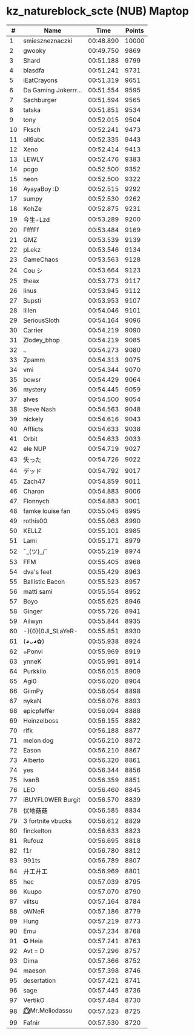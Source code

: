 # kz_natureblock_scte (NUB) Maptop

|  # | Name | Time | Points |
|-------------- | -------------- | -------------- | -------------- | 
| 1 | smieszneznaczki | 00:48.890 | 10000 | 
| 2 | gwooky | 00:49.750 | 9869 | 
| 3 | Shard | 00:51.188 | 9799 | 
| 4 | blasdfa | 00:51.241 | 9731 | 
| 5 | iEatCrayons | 00:51.319 | 9651 | 
| 6 | Da Gaming Jokerrr... | 00:51.554 | 9595 | 
| 7 | Sachburger | 00:51.594 | 9565 | 
| 8 | tatska | 00:51.851 | 9534 | 
| 9 | tony | 00:52.015 | 9504 | 
| 10 | Fksch | 00:52.241 | 9473 | 
| 11 | oll9abc | 00:52.335 | 9443 | 
| 12 | Xeno | 00:52.414 | 9413 | 
| 13 | LEWLY | 00:52.476 | 9383 | 
| 14 | pogo | 00:52.500 | 9352 | 
| 15 | neon | 00:52.500 | 9322 | 
| 16 | AyayaBoy :D | 00:52.515 | 9292 | 
| 17 | sumpy | 00:52.530 | 9262 | 
| 18 | KohZe | 00:52.875 | 9231 | 
| 19 | 今生-Lzd | 00:53.289 | 9200 | 
| 20 | FfffFf | 00:53.484 | 9169 | 
| 21 | GMZ | 00:53.539 | 9139 | 
| 22 | pLekz | 00:53.546 | 9134 | 
| 23 | GameChaos | 00:53.563 | 9128 | 
| 24 | Cou シ | 00:53.664 | 9123 | 
| 25 | theax | 00:53.773 | 9117 | 
| 26 | linus | 00:53.945 | 9112 | 
| 27 | Supsti | 00:53.953 | 9107 | 
| 28 | lillen | 00:54.046 | 9101 | 
| 29 | SeriousSloth | 00:54.164 | 9096 | 
| 30 | Carrier | 00:54.219 | 9090 | 
| 31 | Zlodey_bhop | 00:54.219 | 9085 | 
| 32 | .. | 00:54.273 | 9080 | 
| 33 | Zpamm | 00:54.313 | 9075 | 
| 34 | vmi | 00:54.344 | 9070 | 
| 35 | bowsr | 00:54.429 | 9064 | 
| 36 | mystery | 00:54.445 | 9059 | 
| 37 | alves | 00:54.500 | 9054 | 
| 38 | Steve Nash | 00:54.563 | 9048 | 
| 39 | nickely | 00:54.616 | 9043 | 
| 40 | Afflicts | 00:54.633 | 9038 | 
| 41 | Orbit | 00:54.633 | 9033 | 
| 42 | ele NUP | 00:54.719 | 9027 | 
| 43 | 失った | 00:54.726 | 9022 | 
| 44 | デッド | 00:54.792 | 9017 | 
| 45 | Zach47 | 00:54.859 | 9011 | 
| 46 | Charon | 00:54.883 | 9006 | 
| 47 | Flonnych | 00:54.883 | 9001 | 
| 48 | famke louise fan | 00:55.045 | 8995 | 
| 49 | rothis00 | 00:55.063 | 8990 | 
| 50 | KELLZ | 00:55.101 | 8985 | 
| 51 | Lami | 00:55.171 | 8979 | 
| 52 | ¯\_(ツ)_/¯ | 00:55.219 | 8974 | 
| 53 | FFM | 00:55.405 | 8968 | 
| 54 | dva's feet | 00:55.429 | 8963 | 
| 55 | Ballistic Bacon | 00:55.523 | 8957 | 
| 56 | matti sami | 00:55.554 | 8952 | 
| 57 | Boyo | 00:55.625 | 8946 | 
| 58 | Ginger | 00:55.726 | 8941 | 
| 59 | Ailwyn | 00:55.844 | 8935 | 
| 60 | -}{0}{0JI_SLaYeR- | 00:55.851 | 8930 | 
| 61 | (◕ᴗ◕✿) | 00:55.938 | 8924 | 
| 62 | ๑Ponvi | 00:55.969 | 8919 | 
| 63 | ynneK | 00:55.991 | 8914 | 
| 64 | Purkkilo | 00:56.015 | 8909 | 
| 65 | Agi0 | 00:56.020 | 8904 | 
| 66 | GiimPy | 00:56.054 | 8898 | 
| 67 | nykaN | 00:56.076 | 8893 | 
| 68 | epicpfeffer | 00:56.094 | 8888 | 
| 69 | Heinzelboss | 00:56.155 | 8882 | 
| 70 | rifk | 00:56.188 | 8877 | 
| 71 | melon dog | 00:56.210 | 8872 | 
| 72 | Eason | 00:56.210 | 8867 | 
| 73 | Alberto | 00:56.320 | 8861 | 
| 74 | yes | 00:56.344 | 8856 | 
| 75 | IvanB | 00:56.359 | 8851 | 
| 76 | LEO | 00:56.460 | 8845 | 
| 77 | iBUYFL0WER Burgit | 00:56.570 | 8839 | 
| 78 | 伏地菇菇 | 00:56.585 | 8834 | 
| 79 | 3 fortnite vbucks | 00:56.612 | 8829 | 
| 80 | finckelton | 00:56.633 | 8823 | 
| 81 | Rufouz | 00:56.695 | 8818 | 
| 82 | f1r | 00:56.780 | 8812 | 
| 83 | 991ts | 00:56.789 | 8807 | 
| 84 | 廾工廾工 | 00:56.969 | 8801 | 
| 85 | hec | 00:57.039 | 8795 | 
| 86 | Kuupo | 00:57.070 | 8790 | 
| 87 | viltsu | 00:57.164 | 8784 | 
| 88 | oWNeR | 00:57.186 | 8779 | 
| 89 | Hung | 00:57.219 | 8773 | 
| 90 | Emu | 00:57.234 | 8768 | 
| 91 | ✪ Heia | 00:57.241 | 8763 | 
| 92 | Avt = D | 00:57.296 | 8757 | 
| 93 | Dima | 00:57.366 | 8752 | 
| 94 | maeson | 00:57.398 | 8746 | 
| 95 | desertation | 00:57.421 | 8741 | 
| 96 | sage | 00:57.445 | 8736 | 
| 97 | VertikO | 00:57.484 | 8730 | 
| 98 | ⭕⃤Mr.Meliodassu | 00:57.523 | 8725 | 
| 99 | Fafnir | 00:57.530 | 8720 | 

